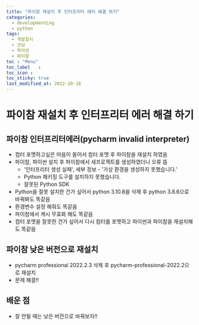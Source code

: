 ```yaml
---
title: "파이참 재설치 후 인터프리터 에러 해결 하기"
categories:
  - developmentLog
  - python
tags:
  - 개발일지
  - 코딩
  - 파이썬
  - 파이참
toc	: "Menu"
toc_label	:
toc_icon :
toc_sticky: true
last_modified_at: 2022-10-18
---
```



# 파이참 재설치 후 인터프리터 에러 해결 하기

## 파이참 인터프리터에러(pycharm invalid interpreter)
- 컴터 포멧하고싶은 마음이 들어서 컴터 포멧 후 파이참을 재설치 하였음
- 파이참, 파이썬 설치 후 파이참에서 새프로젝트를 생성하였더니 오류 뜸
  - '인터프리터 생성 실패', 세부 정보 - '가상 환경을 생성하지 못했습니다.'
  - Python 패키징 도구를 설치하지 못했습니다.
  - 잘못된 Python SDK
- Python을 잘못 설치한 건가 싶어서 python 3.10.8을 삭제 후 python 3.8.6으로 바꿔봐도 똑같음
- 환경변수 설정 해줘도 똑같음
- 파이참에서 캐시 무효화 해도 똑같음
- 컴터 포멧을 잘못한 건가 싶어서 다시 컴터를 포멧하고 파이썬과 파이참을 재설치해도 똑같음

## 파이참 낮은 버전으로 재설치
- pycharm professional 2022.2.3 삭제 후 pycharm-professional-2022.2으로 재설치
- 문제 해결!!

## 배운 점
- 잘 안될 때는 낮은 버전으로 바꿔보자!!